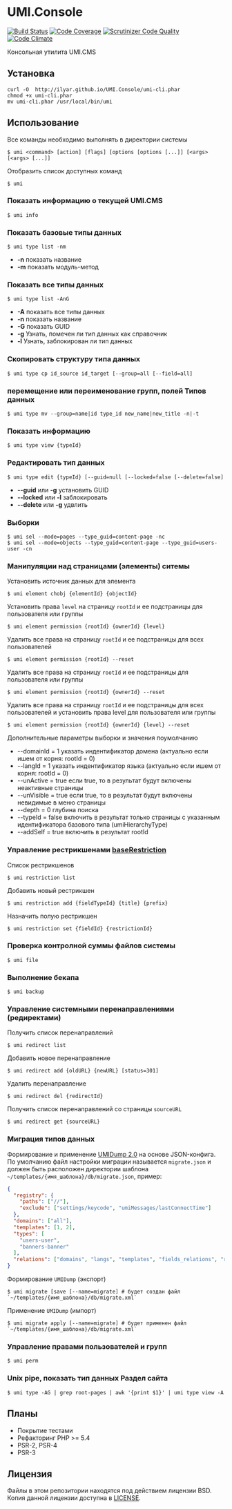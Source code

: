 # UMI.Console
[![Build Status](https://scrutinizer-ci.com/g/ilyar/UMI.Console/badges/build.png?b=master)](https://scrutinizer-ci.com/g/ilyar/UMI.Console/build-status/master)
[![Code Coverage](https://scrutinizer-ci.com/g/ilyar/UMI.Console/badges/coverage.png?b=master)](https://scrutinizer-ci.com/g/ilyar/UMI.Console/?branch=master)
[![Scrutinizer Code Quality](https://scrutinizer-ci.com/g/ilyar/UMI.Console/badges/quality-score.png?b=master)](https://scrutinizer-ci.com/g/ilyar/UMI.Console/?branch=master)
[![Code Climate](https://codeclimate.com/github/ilyar/UMI.Console/badges/gpa.svg)](https://codeclimate.com/github/ilyar/UMI.Console)

Консольная утилита UMI.CMS

## Установка

    curl -O  http://ilyar.github.io/UMI.Console/umi-cli.phar
    chmod +x umi-cli.phar
    mv umi-cli.phar /usr/local/bin/umi

## Использование

Все команды необходимо выполнять в директории системы

    $ umi <command> [action] [flags] [options [options [...]] [<args> [<args> [...]]

Отобразить список доступных команд

    $ umi

### Показать информацию о текущей UMI.CMS

    $ umi info

### Показать базовые типы данных

    $ umi type list -nm
* **-n** показать название
* **-m** показать модуль-метод

### Показать все типы данных

    $ umi type list -AnG
* **-A** показать все типы данных
* **-n** показать название
* **-G** показать GUID
* **-g** Узнать, помечен ли тип данных как справочник
* **-l** Узнать, заблокирован ли тип данных

### Скопировать структуру типа данных

    $ umi type cp id_source id_target [--group=all [--field=all]

### перемещение или переименование групп, полей Типов данных

    $ umi type mv --group=name|id type_id new_name|new_title -n|-t

### Показать информацию

    $ umi type view {typeId}

### Редактировать тип данных

    $ umi type edit {typeId} [--guid=null [--locked=false [--delete=false]
* **--guid** или **-g** установить GUID
* **--locked** или **-l** заблокировать
* **--delete** или **-g** удвлить

### Выборки

    $ umi sel --mode=pages --type_guid=content-page -nc
    $ umi sel --mode=objects --type_guid=content-page --type_guid=users-user -cn

### Манипуляции над страницами (элементы) ситемы

Установить источник данных для элемента

    $ umi element chobj {elementId} {objectId}

Установить права `level` на страницу `rootId` и ее подстраницы для пользователя или группы

    $ umi element permission {rootId} {ownerId} {level}

Удалить все права на страницу `rootId` и ее подстраницы для всех пользователей

    $ umi element permission {rootId} --reset

Удалить все права на страницу `rootId` и ее подстраницы для пользователя или группы

    $ umi element permission {rootId} {ownerId} --reset

Удалить все права на страницу `rootId` и ее подстраницы для всех пользователей и установить права level для пользователя или группы

    $ umi element permission {rootId} {ownerId} {level} --reset

Дополнительные параметры выборки и значения поумолчанию

* --domainId = 1 указать индентификатор домена (актуально если ишем от корня: rootId = 0)
* --langId = 1 указать индентификатор языка (актуально если ишем от корня: rootId = 0)
* --unActive = true если true, то в результат будут включены неактивные страницы
* --unVisible = true если true, то в результат будут включены невидимые в меню страницы
* --depth = 0  глубина поиска
* --typeId = false включить в результат только страницы с указанным идентификатора базового типа (umiHierarchyType)
* --addSelf = true включить в результат rootId

### Управление рестрикшенами [baseRestriction](http://api.docs.umi-cms.ru/spravochnik_po_klassam_yadra_umicms/model_dannyh/baserestriction/)

Список рестрикшенов

    $ umi restriction list

Добавить новый рестрикшен

    $ umi restriction add {fieldTypeId} {title} {prefix}

Назначить полую рестрикшен

    $ umi restriction set {fieldId} {restrictionId}

### Проверка контролной суммы файлов системы

    $ umi file

### Выполнение бекапа

    $ umi backup

### Управление системными перенаправлениями (редиректами)

Получить список перенаправлений

    $ umi redirect list

Добавить новое перенаправление

    $ umi redirect add {oldURL} {newURL} [status=301]

Удалить перенаправление

    $ umi redirect del {redirectId}

Получить список перенаправлений со страницы `sourceURL`

    $ umi redirect get {sourceURL}

### Миграция типов данных

Формирование и применение [UMIDump 2.0](http://api.docs.umi-cms.ru/razrabotka_nestandartnogo_funkcionala/format_umidump_20/opisanie_formata/) на основе JSON-конфига.
По умолчанию файл настройки миграции называется `migrate.json` и должен быть расположен директории шаблона `~/templates/{имя_шаблона}/db/migrate.json`, пример:

```json
{
  "registry": {
    "paths": ["//"],
    "exclude": ["settings/keycode", "umiMessages/lastConnectTime"]
  },
  "domains": ["all"],
  "templates": [1, 2],
  "types": [
    "users-user",
    "banners-banner"
  ],
  "relations": ["domains", "langs", "templates", "fields_relations", "restrictions", "permissions"]
}
```

Формирование `UMIDump` (экспорт)

    $ umi migrate [save [--name=migrate] # будет создан файл `~/templates/{имя_шаблона}/db/migrate.xml`

Применение `UMIDump` (импорт)

    $ umi migrate apply [--name=migrate] # будет применен файл `~/templates/{имя_шаблона}/db/migrate.xml`

### Управление правами пользователей и групп

    $ umi perm


### Unix pipe, показать тип данных **Раздел сайта**

    $ umi type -AG | grep root-pages | awk '{print $1}' | umi type view -A

## Планы

- Покрытие тестами
- Рефакторинг PHP >= 5.4
- PSR-2, PSR-4
- PSR-3

## Лицензия

Файлы в этом репозитории находятся под действием лицензии BSD.
Копия данной лицензии доступна в [LICENSE](LICENSE.md).
